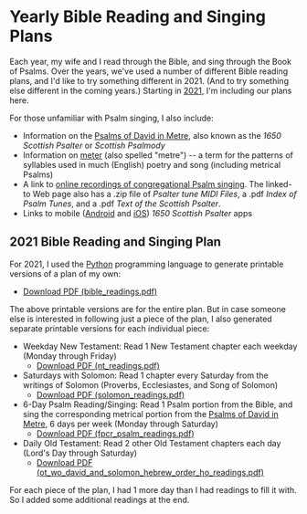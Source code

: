 # Yearly Bible Reading and Singing Plans

Each year, my wife and I read through the Bible, and sing through the Book of Psalms. Over the years, we've used a number of different Bible reading plans, and I'd like to try something different in 2021. (And to try something else different in the coming years.) Starting in [2021](##-2021-bible-reading-and-singing-plan), I'm including our plans here.

For those unfamiliar with Psalm singing, I also include:

- Information on the [Psalms of David in Metre](psalms_of_david_in_metre.md), also known as the *1650 Scottish Psalter* or *Scottish Psalmody*
- Information on [meter](meter.md) (also spelled "metre") -- a term for the patterns of syllables used in much (English) poetry and song (including metrical Psalms)
- A link to [online recordings of congregational Psalm singing](http://www.christcovenantrpc.org/audio/psalm-singing/). The linked-to Web page also has a .zip file of *Psalter tune MIDI Files*, a .pdf *Index of Psalm Tunes*, and a .pdf *Text of the Scottish Psalter*.
- Links to mobile ([Android](https://play.google.com/store/apps/details?id=com.charisdevelopment.thesixteenfifty&hl=en) and [iOS](https://apps.apple.com/us/app/id1198280376)) *1650 Scottish Psalter* apps


## 2021 Bible Reading and Singing Plan

For 2021, I used the [Python](https://www.python.org/) programming language to generate printable versions of a plan of my own:

- [Download PDF (bible_readings.pdf)](2021/bible_readings.pdf?raw=true)

The above printable versions are for the entire plan. But in case someone else is interested in following just a piece of the plan, I also generated separate printable versions for each individual piece:

- Weekday New Testament: Read 1 New Testament chapter each weekday (Monday through Friday)
  - [Download PDF (nt_readings.pdf)](2021/nt_readings.pdf?raw=true)
- Saturdays with Solomon: Read 1 chapter every Saturday from the writings of Solomon (Proverbs, Ecclesiastes, and Song of Solomon)
  - [Download PDF (solomon_readings.pdf)](2021/solomon_readings.pdf?raw=true)
- 6-Day Psalm Reading/Singing: Read 1 Psalm portion from the Bible, and sing the corresponding metrical portion from the [Psalms of David in Metre](psalms_of_david_in_metre.md), 6 days per week (Monday through Saturday)
  - [Download PDF (fpcr\_psalm\_readings.pdf)](2021/fpcr\_psalm\_readings.pdf?raw=true)
- Daily Old Testament: Read 2 other Old Testament chapters each day (Lord's Day through Saturday)
  - [Download PDF (ot\_wo\_david\_and\_solomon\_hebrew\_order\_ho\_readings.pdf)](2021/ot_wo_david_and_solomon_hebrew_order_ho_readings.pdf?raw=true)

For each piece of the plan, I had 1 more day than I had readings to fill it with. So I added some additional readings at the end.
